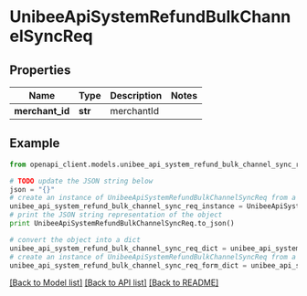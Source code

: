 # UnibeeApiSystemRefundBulkChannelSyncReq


## Properties

Name | Type | Description | Notes
------------ | ------------- | ------------- | -------------
**merchant_id** | **str** | merchantId | 

## Example

```python
from openapi_client.models.unibee_api_system_refund_bulk_channel_sync_req import UnibeeApiSystemRefundBulkChannelSyncReq

# TODO update the JSON string below
json = "{}"
# create an instance of UnibeeApiSystemRefundBulkChannelSyncReq from a JSON string
unibee_api_system_refund_bulk_channel_sync_req_instance = UnibeeApiSystemRefundBulkChannelSyncReq.from_json(json)
# print the JSON string representation of the object
print UnibeeApiSystemRefundBulkChannelSyncReq.to_json()

# convert the object into a dict
unibee_api_system_refund_bulk_channel_sync_req_dict = unibee_api_system_refund_bulk_channel_sync_req_instance.to_dict()
# create an instance of UnibeeApiSystemRefundBulkChannelSyncReq from a dict
unibee_api_system_refund_bulk_channel_sync_req_form_dict = unibee_api_system_refund_bulk_channel_sync_req.from_dict(unibee_api_system_refund_bulk_channel_sync_req_dict)
```
[[Back to Model list]](../README.md#documentation-for-models) [[Back to API list]](../README.md#documentation-for-api-endpoints) [[Back to README]](../README.md)


